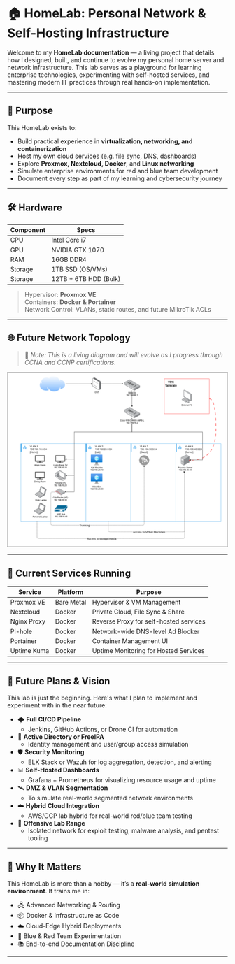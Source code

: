 # 🏠 HomeLab: Personal Network & Self-Hosting Infrastructure

Welcome to my **HomeLab documentation** — a living project that details how I designed, built, and continue to evolve my personal home server and network infrastructure. This lab serves as a playground for learning enterprise technologies, experimenting with self-hosted services, and mastering modern IT practices through real hands-on implementation.

---

## 🧱 Purpose

This HomeLab exists to:

- Build practical experience in **virtualization, networking, and containerization**
- Host my own cloud services (e.g. file sync, DNS, dashboards)
- Explore **Proxmox, Nextcloud, Docker**, and **Linux networking**
- Simulate enterprise environments for red and blue team development
- Document every step as part of my learning and cybersecurity journey

---

## 🛠️ Hardware

| Component | Specs                |
|----------|----------------------|
| CPU      | Intel Core i7        |
| GPU      | NVIDIA GTX 1070      |
| RAM      | 16GB DDR4            |
| Storage  | 1TB SSD (OS/VMs)     |
| Storage  | 12TB + 6TB HDD (Bulk) |

> Hypervisor: **Proxmox VE**  
> Containers: **Docker & Portainer**  
> Network Control: VLANs, static routes, and future MikroTik ACLs  

---

## 🌐 Future Network Topology

> 📌 *Note: This is a living diagram and will evolve as I progress through CCNA and CCNP certifications.*

![Network Map V2](Images/Home%20Network%20Map%20V2.drawio.png)

---

## 🔧 Current Services Running

| Service      | Platform   | Purpose                                 |
|--------------|------------|-----------------------------------------|
| Proxmox VE   | Bare Metal | Hypervisor & VM Management              |
| Nextcloud    | Docker     | Private Cloud, File Sync & Share        |
| Nginx Proxy  | Docker     | Reverse Proxy for self-hosted services  |
| Pi-hole      | Docker     | Network-wide DNS-level Ad Blocker       |
| Portainer    | Docker     | Container Management UI                 |
| Uptime Kuma  | Docker     | Uptime Monitoring for Hosted Services   |

---

## 🚀 Future Plans & Vision

This lab is just the beginning. Here's what I plan to implement and experiment with in the near future:

- 🌩️ **Full CI/CD Pipeline**
  - Jenkins, GitHub Actions, or Drone CI for automation
- 🔐 **Active Directory or FreeIPA**
  - Identity management and user/group access simulation
- 🛡️ **Security Monitoring**
  - ELK Stack or Wazuh for log aggregation, detection, and alerting
- 📊 **Self-Hosted Dashboards**
  - Grafana + Prometheus for visualizing resource usage and uptime
- 🛰️ **DMZ & VLAN Segmentation**
  - To simulate real-world segmented network environments
- ☁️ **Hybrid Cloud Integration**
  - AWS/GCP lab hybrid for real-world red/blue team testing
- 🧪 **Offensive Lab Range**
  - Isolated network for exploit testing, malware analysis, and pentest tooling

---

## 🧠 Why It Matters

This HomeLab is more than a hobby — it’s a **real-world simulation environment**. It trains me in:

- 🖧 Advanced Networking & Routing
- 📦 Docker & Infrastructure as Code
- ☁️ Cloud-Edge Hybrid Deployments
- 🔐 Blue & Red Team Experimentation
- 📚 End-to-end Documentation Discipline

---
